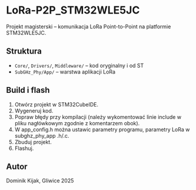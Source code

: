 # LoRa-P2P_STM32WLE5JC

Projekt magisterski – komunikacja LoRa Point-to-Point na platformie STM32WLE5JC.

## Struktura

- `Core/`, `Drivers/`, `Middleware/` – kod oryginalny i od ST
- `SubGHz_Phy/App/` – warstwa aplikacji LoRa

## Build i flash

1. Otwórz projekt w STM32CubeIDE.
2. Wygeneruj kod.
3. Popraw błędy przy kompilacji (należy wykomentować linie include w pliku nagłówkowym zgodnie z komentarzem obok).
4. W app_config.h można ustawic parametry programu, parametry LoRa w subghz_phy_app .h/.c.
5. Zbuduj projekt.
6. Flashuj.

## Autor

Dominik Kijak, Gliwice 2025
